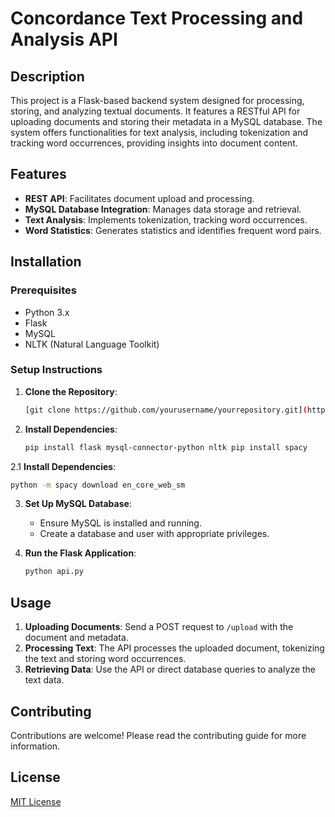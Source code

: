 # Concordance Text Processing and Analysis API

## Description

This project is a Flask-based backend system designed for processing, storing, and analyzing textual documents. It features a RESTful API for uploading documents and storing their metadata in a MySQL database. The system offers functionalities for text analysis, including tokenization and tracking word occurrences, providing insights into document content.

## Features

- **REST API**: Facilitates document upload and processing.
- **MySQL Database Integration**: Manages data storage and retrieval.
- **Text Analysis**: Implements tokenization, tracking word occurrences.
- **Word Statistics**: Generates statistics and identifies frequent word pairs.

## Installation

### Prerequisites

- Python 3.x
- Flask
- MySQL
- NLTK (Natural Language Toolkit)

### Setup Instructions

1. **Clone the Repository**:
   ```bash
   [git clone https://github.com/yourusername/yourrepository.git](https://github.com/gavishap/Concordance-API.git)
   ```

2. **Install Dependencies**:
   ```bash
   pip install flask mysql-connector-python nltk pip install spacy
   ```
2.1 **Install Dependencies**:
   ```bash
   python -m spacy download en_core_web_sm
   ```

3. **Set Up MySQL Database**:
   - Ensure MySQL is installed and running.
   - Create a database and user with appropriate privileges.

4. **Run the Flask Application**:
   ```bash
   python api.py
   ```

## Usage

1. **Uploading Documents**: Send a POST request to `/upload` with the document and metadata.
2. **Processing Text**: The API processes the uploaded document, tokenizing the text and storing word occurrences.
3. **Retrieving Data**: Use the API or direct database queries to analyze the text data.

## Contributing

Contributions are welcome! Please read the contributing guide for more information.

## License

[MIT License](LICENSE)
